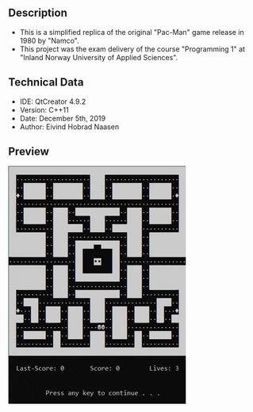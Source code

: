## Description
- This is a simplified replica of the original "Pac-Man" game release in 1980 by "Namco".
- This project was the exam delivery of the course "Programming 1" at "Inland Norway University of Applied Sciences".

## Technical Data
- IDE: QtCreator 4.9.2
- Version: C++11
- Date: December 5th, 2019
- Author: Eivind Hobrad Naasen

## Preview
![](pacman_preview.gif)
